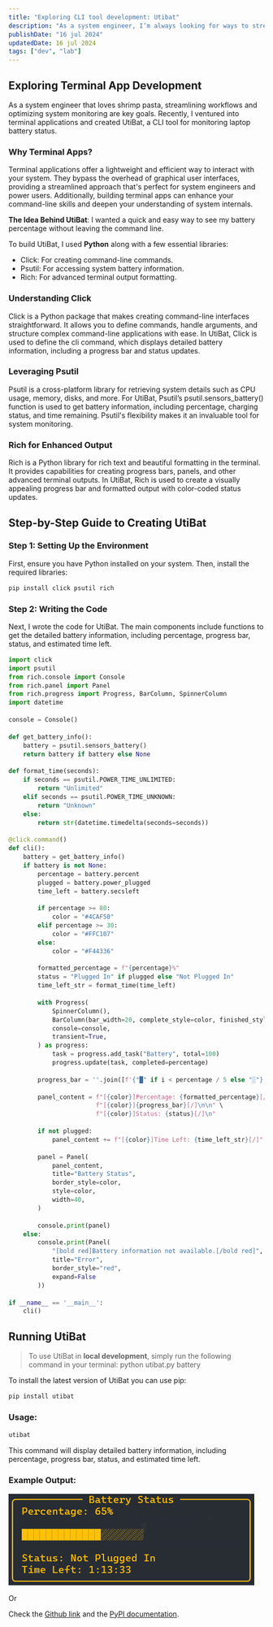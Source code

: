 ```yaml
---
title: "Exploring CLI tool development: Utibat"
description: "As a system engineer, I’m always looking for ways to streamline my workflow and make system monitoring more efficient. "
publishDate: "16 jul 2024"
updatedDate: 16 jul 2024
tags: ["dev", "lab"]
---
```


## Exploring Terminal App Development
As a system engineer that loves shrimp pasta, streamlining workflows and optimizing system monitoring are key goals. Recently, I ventured into terminal applications and created UtiBat, a CLI tool for monitoring laptop battery status.

### Why Terminal Apps?
Terminal applications offer a lightweight and efficient way to interact with your system. They bypass the overhead of graphical user interfaces, providing a streamlined approach that's perfect for system engineers and power users. Additionally, building terminal apps can enhance your command-line skills and deepen your understanding of system internals.

**The Idea Behind UtiBat**:
I wanted a quick and easy way to see my battery percentage without leaving the command line.

To build UtiBat, I used **Python** along with a few essential libraries:

- Click: For creating command-line commands.
- Psutil: For accessing system battery information.
- Rich: For advanced terminal output formatting.

### Understanding Click
Click is a Python package that makes creating command-line interfaces straightforward. It allows you to define commands, handle arguments, and structure complex command-line applications with ease. In UtiBat, Click is used to define the cli command, which displays detailed battery information, including a progress bar and status updates.

### Leveraging Psutil
Psutil is a cross-platform library for retrieving system details such as CPU usage, memory, disks, and more. For UtiBat, Psutil’s psutil.sensors_battery() function is used to get battery information, including percentage, charging status, and time remaining. Psutil's flexibility makes it an invaluable tool for system monitoring.

### Rich for Enhanced Output
Rich is a Python library for rich text and beautiful formatting in the terminal. It provides capabilities for creating progress bars, panels, and other advanced terminal outputs. In UtiBat, Rich is used to create a visually appealing progress bar and formatted output with color-coded status updates.

## Step-by-Step Guide to Creating UtiBat
### Step 1: Setting Up the Environment
First, ensure you have Python installed on your system. Then, install the required libraries:

```bash title="Terminal"
pip install click psutil rich
```

### Step 2: Writing the Code
Next, I wrote the code for UtiBat. The main components include functions to get the detailed battery information, including percentage, progress bar, status, and estimated time left.

```python title="Python"
import click
import psutil
from rich.console import Console
from rich.panel import Panel
from rich.progress import Progress, BarColumn, SpinnerColumn
import datetime

console = Console()

def get_battery_info():
    battery = psutil.sensors_battery()
    return battery if battery else None

def format_time(seconds):
    if seconds == psutil.POWER_TIME_UNLIMITED:
        return "Unlimited"
    elif seconds == psutil.POWER_TIME_UNKNOWN:
        return "Unknown"
    else:
        return str(datetime.timedelta(seconds=seconds))

@click.command()
def cli():
    battery = get_battery_info()
    if battery is not None:
        percentage = battery.percent
        plugged = battery.power_plugged
        time_left = battery.secsleft

        if percentage >= 80:
            color = "#4CAF50"  
        elif percentage >= 30:
            color = "#FFC107"  
        else:
            color = "#F44336"  
        
        formatted_percentage = f"{percentage}%"
        status = "Plugged In" if plugged else "Not Plugged In"
        time_left_str = format_time(time_left)

        with Progress(
            SpinnerColumn(),
            BarColumn(bar_width=20, complete_style=color, finished_style=color),
            console=console,
            transient=True,
        ) as progress:
            task = progress.add_task("Battery", total=100)
            progress.update(task, completed=percentage)
        
        progress_bar = ''.join([f'{"█" if i < percentage / 5 else "░"}' for i in range(20)])

        panel_content = f"[{color}]Percentage: {formatted_percentage}[/]\n\n" \
                        f"[{color}]{progress_bar}[/]\n\n" \
                        f"[{color}]Status: {status}[/]\n"

        if not plugged:
            panel_content += f"[{color}]Time Left: {time_left_str}[/]"

        panel = Panel(
            panel_content,
            title="Battery Status",
            border_style=color,
            style=color,
            width=40,  
        )
        
        console.print(panel)
    else:
        console.print(Panel(
            "[bold red]Battery information not available.[/bold red]",
            title="Error",
            border_style="red",
            expand=False
        ))

if __name__ == '__main__':
    cli()


```

## Running UtiBat

>To use UtiBat in **local development**, simply run the following command in your terminal: python utibat.py battery


To install the latest version of UtiBat you can use pip:
```bash title="Terminal"
pip install utibat
```
### Usage: 
```bash title="Terminal"
utibat
```
This command will display detailed battery information, including percentage, progress bar, status, and estimated time left.

### Example Output:
![Utibat Output](./utibat.png)

Or 

Check the [Github link](https://github.com/marinkres/utibat) and the [PyPI documentation](https://pypi.org/project/utibat/).


